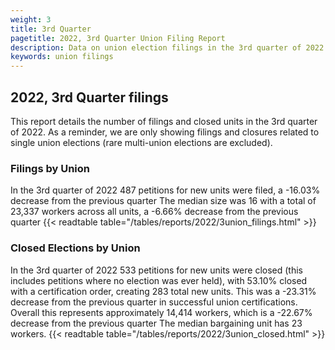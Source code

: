```yaml
---
weight: 3
title: 3rd Quarter
pagetitle: 2022, 3rd Quarter Union Filing Report
description: Data on union election filings in the 3rd quarter of 2022
keywords: union filings
---
```


## 2022, 3rd Quarter filings

This report details the number of filings and closed units in the 3rd quarter of 2022. As a reminder, we are only showing filings and closures related to single union elections (rare multi-union elections are excluded).

### Filings by Union
In the 3rd quarter of 2022 487 petitions for new units were filed, a -16.03% decrease from the previous quarter The median size was 16 with a total of 23,337 workers across all units, a -6.66% decrease from the previous quarter
{{< readtable table="/tables/reports/2022/3union_filings.html" >}}

### Closed Elections by Union
In the 3rd quarter of 2022 533 petitions for new units were closed (this includes petitions where no election was ever held), with 53.10% closed with a certification order, creating 283 total new units. This was a -23.31% decrease from the previous quarter in successful union certifications. Overall this represents approximately 14,414 workers, which is a -22.67% decrease from the previous quarter The median bargaining unit has 23 workers.
{{< readtable table="/tables/reports/2022/3union_closed.html" >}}
